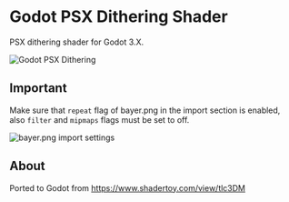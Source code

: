 # Godot PSX Dithering Shader
PSX dithering shader for Godot 3.X. 

![Godot PSX Dithering](https://i.imgur.com/XPgOtHU.gif)

## Important

Make sure that ```repeat``` flag of bayer.png in the import section is enabled, also ```filter``` and ```mipmaps``` flags must be set to off.

![bayer.png import settings](https://i.imgur.com/PLLLjnY.png)

## About

Ported to Godot from https://www.shadertoy.com/view/tlc3DM

